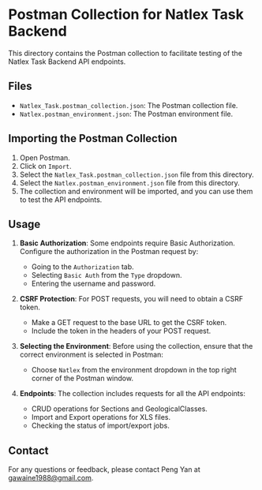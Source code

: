 # Postman Collection for Natlex Task Backend

This directory contains the Postman collection to facilitate testing of the Natlex Task Backend API endpoints.

## Files

- `Natlex_Task.postman_collection.json`: The Postman collection file.
- `Natlex.postman_environment.json`: The Postman environment file.

## Importing the Postman Collection

1. Open Postman.
2. Click on `Import`.
3. Select the `Natlex_Task.postman_collection.json` file from this directory.
4. Select the `Natlex.postman_environment.json` file from this directory.
5. The collection and environment will be imported, and you can use them to test the API endpoints.

## Usage

1. **Basic Authorization**: Some endpoints require Basic Authorization. Configure the authorization in the Postman request by:
   - Going to the `Authorization` tab.
   - Selecting `Basic Auth` from the `Type` dropdown.
   - Entering the username and password.

2. **CSRF Protection**: For POST requests, you will need to obtain a CSRF token.
   - Make a GET request to the base URL to get the CSRF token.
   - Include the token in the headers of your POST request.

3. **Selecting the Environment**: Before using the collection, ensure that the correct environment is selected in Postman:
   - Choose `Natlex` from the environment dropdown in the top right corner of the Postman window.

4. **Endpoints**: The collection includes requests for all the API endpoints:
   - CRUD operations for Sections and GeologicalClasses.
   - Import and Export operations for XLS files.
   - Checking the status of import/export jobs.

## Contact

For any questions or feedback, please contact Peng Yan at gawaine1988@gmail.com.
